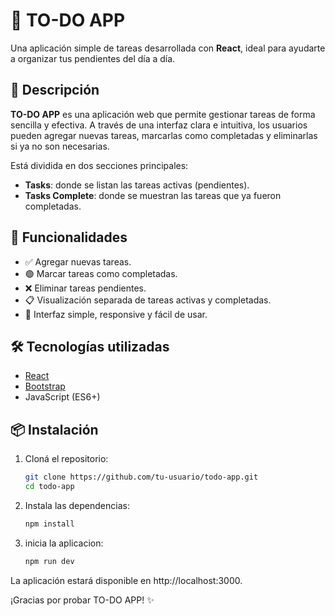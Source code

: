 # 📝 TO-DO APP

Una aplicación simple de tareas desarrollada con **React**, ideal para ayudarte a organizar tus pendientes del día a día.

## 🚀 Descripción

**TO-DO APP** es una aplicación web que permite gestionar tareas de forma sencilla y efectiva. A través de una interfaz clara e intuitiva, los usuarios pueden agregar nuevas tareas, marcarlas como completadas y eliminarlas si ya no son necesarias.

Está dividida en dos secciones principales:
- **Tasks**: donde se listan las tareas activas (pendientes).
- **Tasks Complete**: donde se muestran las tareas que ya fueron completadas.

## 🧩 Funcionalidades

- ✅ Agregar nuevas tareas.
- 🟢 Marcar tareas como completadas.
- ❌ Eliminar tareas pendientes.
- 📋 Visualización separada de tareas activas y completadas.
- 🎨 Interfaz simple, responsive y fácil de usar.

## 🛠️ Tecnologías utilizadas

- [React](https://reactjs.org/)
- [Bootstrap](https://getbootstrap.com/)
- JavaScript (ES6+)

## 📦 Instalación

1. Cloná el repositorio:
   ```bash
   git clone https://github.com/tu-usuario/todo-app.git
   cd todo-app
2. Instala las dependencias:
    ```bash
    npm install
3. inicia la aplicacion:
    ```bash
    npm run dev

La aplicación estará disponible en http://localhost:3000.


¡Gracias por probar TO-DO APP! ✨